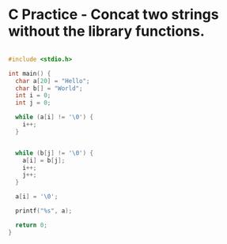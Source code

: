 # C Practice  -  Concat two strings without the library functions.

```c

#include <stdio.h>

int main() {
  char a[20] = "Hello"; 
  char b[] = "World";
  int i = 0;
  int j = 0;

  while (a[i] != '\0') {
    i++;
  }


  while (b[j] != '\0') {
    a[i] = b[j];
    i++;
    j++;
  }

  a[i] = '\0';

  printf("%s", a);

  return 0;
}
